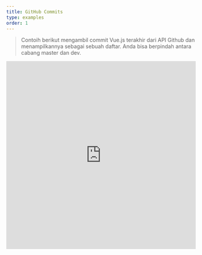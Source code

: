 ```yaml
---
title: GitHub Commits
type: examples
order: 1
---
```


> Contoih berikut mengambil commit Vue.js terakhir dari API Github dan menampilkannya sebagai sebuah daftar. Anda bisa berpindah antara cabang master dan dev.

<iframe width="100%" height="500" src="https://jsfiddle.net/yyx990803/c5g8xnar/embedded/result,html,js,css" allowfullscreen="allowfullscreen" frameborder="0"></iframe>
